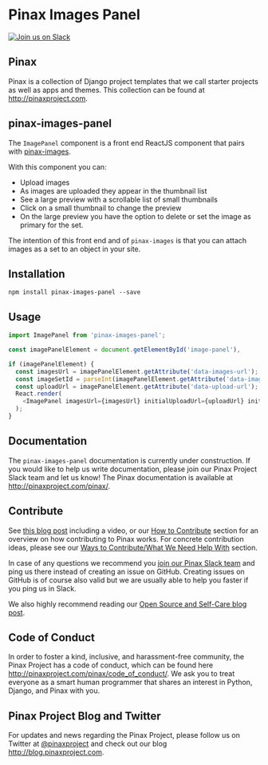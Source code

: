 # Pinax Images Panel

[![Join us on Slack](http://slack.pinaxproject.com/badge.svg)](http://slack.pinaxproject.com/)

Pinax
--------

Pinax is a collection of Django project templates that we call starter projects
as well as apps and themes. This collection can be found at http://pinaxproject.com.

pinax-images-panel
-------------------

The `ImagePanel` component is a front end ReactJS component that pairs with
[pinax-images](http://github.com/pinax/pinax-images/).

With this component you can:

* Upload images
* As images are uploaded they appear in the thumbnail list
* See a large preview with a scrollable list of small thumbnails
* Click on a small thumbnail to change the preview
* On the large preview you have the option to delete or set the image as
  primary for the set.

The intention of this front end and of `pinax-images` is that you can attach
images as a set to an object in your site.


## Installation

```
npm install pinax-images-panel --save
```


## Usage

```js
import ImagePanel from 'pinax-images-panel';

const imagePanelElement = document.getElementById('image-panel'),

if (imagePanelElement) {
  const imagesUrl = imagePanelElement.getAttribute('data-images-url');
  const imageSetId = parseInt(imagePanelElement.getAttribute('data-image-set-id'));
  const uploadUrl = imagePanelElement.getAttribute('data-upload-url');
  React.render(
    <ImagePanel imagesUrl={imagesUrl} initialUploadUrl={uploadUrl} initialImageSetId={imageSetId} />, imagePanelElement
  );
}
```

Documentation
---------------

The `pinax-images-panel` documentation is currently under construction. If you would like to help us write documentation, please join our Pinax Project Slack team and let us know! The Pinax documentation is available at http://pinaxproject.com/pinax/.


Contribute
----------------

See [this blog post](http://blog.pinaxproject.com/2016/02/26/recap-february-pinax-hangout/) including a video, or our [How to Contribute](http://pinaxproject.com/pinax/how_to_contribute/) section for an overview on how contributing to Pinax works. For concrete contribution ideas, please see our [Ways to Contribute/What We Need Help With](http://pinaxproject.com/pinax/ways_to_contribute/) section.

In case of any questions we recommend you [join our Pinax Slack team](http://slack.pinaxproject.com) and ping us there instead of creating an issue on GitHub. Creating issues on GitHub is of course also valid but we are usually able to help you faster if you ping us in Slack.

We also highly recommend reading our [Open Source and Self-Care blog post](http://blog.pinaxproject.com/2016/01/19/open-source-and-self-care/).


Code of Conduct
-----------------

In order to foster a kind, inclusive, and harassment-free community, the Pinax Project has a code of conduct, which can be found here  http://pinaxproject.com/pinax/code_of_conduct/. We ask you to treat everyone as a smart human programmer that shares an interest in Python, Django, and Pinax with you.


Pinax Project Blog and Twitter
--------------------------------

For updates and news regarding the Pinax Project, please follow us on Twitter at [@pinaxproject](https://twitter.com/pinaxproject) and check out our blog http://blog.pinaxproject.com.

